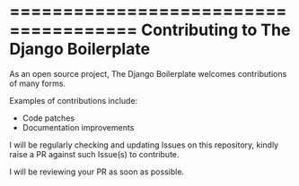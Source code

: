 ======================================
Contributing to The Django Boilerplate
======================================

As an open source project, The Django Boilerplate welcomes contributions of many forms.

Examples of contributions include:

* Code patches
* Documentation improvements

I will be regularly checking and updating Issues on this repository, kindly raise a PR against such Issue(s) to contribute.

I will be reviewing your PR as soon as possible.
